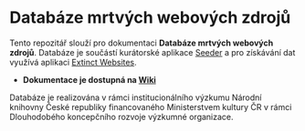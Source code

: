 # Databáze mrtvých webových zdrojů

Tento repozitář slouží pro dokumentaci **Databáze mrtvých webových zdrojů**. Databáze je součástí kurátorské aplikace [Seeder][seeder] a pro získávání dat využívá aplikaci [Extinct Websites][exwb].

[seeder]: https://github.com/WebarchivCZ/Seeder
[exwb]: https://github.com/WebarchivCZ/extinct-websites



- **Dokumentace je dostupná na [Wiki](https://github.com/WebarchivCZ/databaze-mrtvych-webovych-zdroju/wiki)**

Databáze je realizována v rámci institucionálního výzkumu Národní knihovny České republiky financovaného Ministerstvem kultury ČR v rámci Dlouhodobého koncepčního rozvoje výzkumné organizace.
